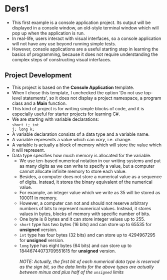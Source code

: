 ﻿# Ders1
- This first example is a console application project.
Its output will be displayed in a console window,
an old-style terminal window which will pop up
when the application is run.
- In real-life, users interact with visual interfaces,
so a console application will not have any use beyond
running simple tests.
- However, console applications are a useful starting step
in learning the basics of programming, because it does not
require understanding the complex steps of constructing
visual interfaces.

## Project Development
- This project is based on the **Console Application** template.
- When I chose this template, I unchecked the option
  'Do not use top-level statements', so it does not display
  a project namespace, a program class and a **Main** function.
- This kind of project is for writing simple blocks of code,
  and it is especially useful for starter projects for learning C#.
- We are starting with variable declarations:<br>
  <code>short i; int j; long k;</code>
- A variable declaration consists of a data type and a variable name.
- A variable represents a value which can *vary*, i.e. change.
- A variable is actually a block of memory which will store
  the value which it will represent.
- Data type specifies how much memory is allocated for the variable.
  - We use ten-based numerical notation in our writing systems
    and put as many digits as we can write to specify a value,
    but a computer cannot allocate infinite memory to store each value.
  - Besides, a computer does not store a numerical value
    as a sequence of digits. Instead, it stores the binary equivalent
    of the numerical value.
  - For example, an integer value which we write as 35
    will be stored as 100011 in memory.
  - However, a computer can not and should not reserve
    arbitrary numbers of bits to represent numerical values.
    Instead, it stores values in bytes, blocks of memory
    with specific number of bits.
  - One byte is 8 bytes and it can store integer values up to 255.
  - <code>short</code> type has two bytes (16 bits) and can store up to 65535 for **unsigned** version.
  - <code>int</code> type has four bytes (32 bits) and can store up to 4294967295 for **unsigned** version.
  - <code>long</code> type has eight bytes (64 bits) and can store up to 18446744073709551615 for **unsigned** version.<br><br>
  *NOTE: Actually, the first bit of each numerical data type is reserved as the sign bit,
   so the data limits for the above types are actually  between minus and plus half of the <code>unsigned</code> limits*